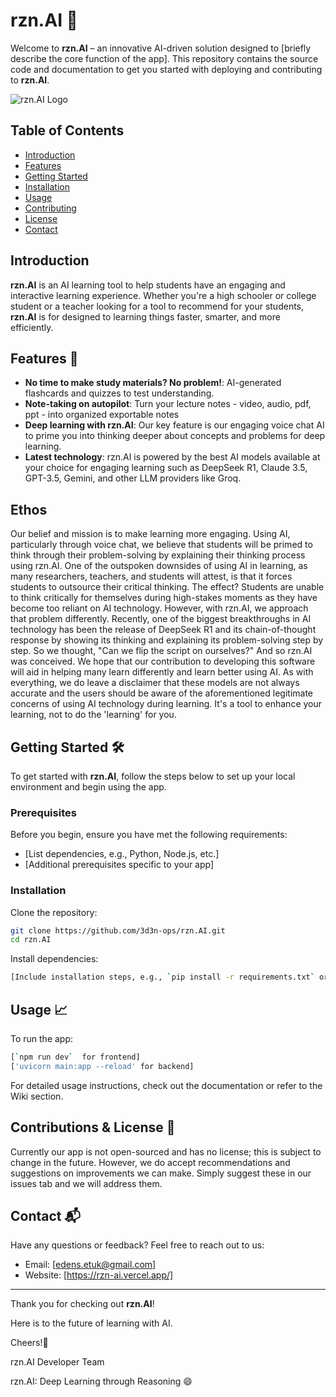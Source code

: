 # rzn.AI 🤖

Welcome to **rzn.AI** – an innovative AI-driven solution designed to [briefly describe the core function of the app]. This repository contains the source code and documentation to get you started with deploying and contributing to **rzn.AI**.

![rzn.AI Logo](https://github.com/3d3n-ops/rzn.AI/blob/main/path_to_your_logo.png)  <!-- Replace with the actual path to the logo image -->

## Table of Contents

- [Introduction](#introduction)
- [Features](#features)
- [Getting Started](#getting-started)
- [Installation](#installation)
- [Usage](#usage)
- [Contributing](#contributing)
- [License](#license)
- [Contact](#contact)

## Introduction

**rzn.AI** is an AI learning tool to help students have an engaging and interactive learning experience. Whether you're a high schooler or college student or a teacher looking for a tool to recommend for your students, **rzn.AI** is for designed to learning things faster, smarter, and more efficiently.

## Features 🚀

- **No time to make study materials? No problem!**: AI-generated flashcards and quizzes to test understanding.
- **Note-taking on autopilot**: Turn your lecture notes - video, audio, pdf, ppt - into organized exportable notes
- **Deep learning with rzn.AI**: Our key feature is our engaging voice chat AI to prime you into thinking deeper about concepts and problems for deep learning.
- **Latest technology**: rzn.AI is powered by the best AI models available at your choice for engaging learning such as DeepSeek R1, Claude 3.5, GPT-3.5, Gemini, and other LLM providers like Groq.

## Ethos
Our belief and mission is to make learning more engaging. Using AI, particularly through voice chat, we believe that students will be primed to think through their problem-solving by explaining their thinking process using rzn.AI. One of the outspoken downsides of using AI in learning, as many researchers, teachers, and students will attest, is that it forces students to outsource their critical thinking. The effect? Students are unable to think critically for themselves during high-stakes moments as they have become too reliant on AI technology. However, with rzn.AI, we approach that problem differently. Recently,  one of the biggest breakthroughs in AI technology has been the release of DeepSeek R1 and its chain-of-thought response by showing its thinking and explaining its problem-solving step by step. So we thought, "Can we flip the script on ourselves?" And so rzn.AI was conceived. We hope that our contribution to developing this software will aid in helping many learn differently and learn better using AI. As with everything, we do leave a disclaimer that these models are not always accurate and the users should be aware of the aforementioned legitimate concerns of using AI technology during learning. It's a tool to enhance your learning, not to do the 'learning' for you. 

## Getting Started 🛠️

To get started with **rzn.AI**, follow the steps below to set up your local environment and begin using the app.

### Prerequisites

Before you begin, ensure you have met the following requirements:
- [List dependencies, e.g., Python, Node.js, etc.]
- [Additional prerequisites specific to your app]

### Installation

Clone the repository:

```bash
git clone https://github.com/3d3n-ops/rzn.AI.git
cd rzn.AI
```

Install dependencies:

```bash
[Include installation steps, e.g., `pip install -r requirements.txt` or `npm install`]
```

## Usage 📈

To run the app:

```bash
[`npm run dev`  for frontend]
['uvicorn main:app --reload' for backend]
```

For detailed usage instructions, check out the documentation or refer to the Wiki section.

## Contributions & License 📝

Currently our app is not open-sourced and has no license; this is subject to change in the future. However, we do accept recommendations and suggestions on improvements we can make. Simply suggest these in our issues tab and we will address them. 

## Contact 📬

Have any questions or feedback? Feel free to reach out to us:

- Email: [edens.etuk@gmail.com]
- Website: [https://rzn-ai.vercel.app/]

---

Thank you for checking out **rzn.AI**! 

Here is to the future of learning with AI.

Cheers!🥂

rzn.AI Developer Team

rzn.AI: Deep Learning through Reasoning
😄
```




